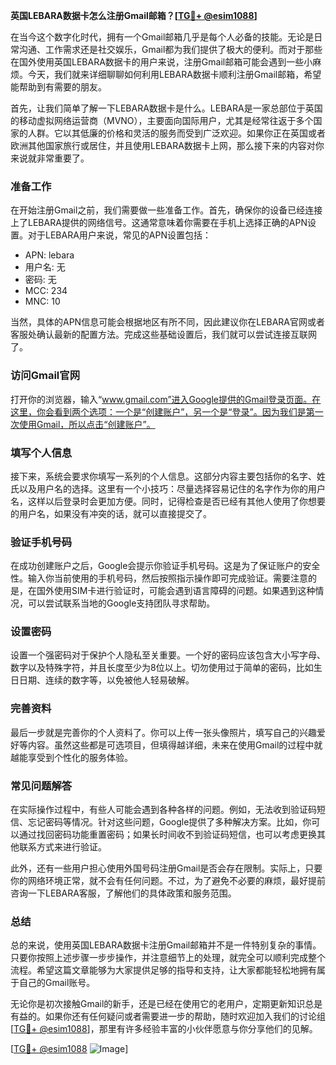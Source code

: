 **英国LEBARA数据卡怎么注册Gmail邮箱？[[TG💪+ @esim1088](https://t.me/s/esim1088)]**

在当今这个数字化时代，拥有一个Gmail邮箱几乎是每个人必备的技能。无论是日常沟通、工作需求还是社交娱乐，Gmail都为我们提供了极大的便利。而对于那些在国外使用英国LEBARA数据卡的用户来说，注册Gmail邮箱可能会遇到一些小麻烦。今天，我们就来详细聊聊如何利用LEBARA数据卡顺利注册Gmail邮箱，希望能帮助到有需要的朋友。

首先，让我们简单了解一下LEBARA数据卡是什么。LEBARA是一家总部位于英国的移动虚拟网络运营商（MVNO），主要面向国际用户，尤其是经常往返于多个国家的人群。它以其低廉的价格和灵活的服务而受到广泛欢迎。如果你正在英国或者欧洲其他国家旅行或居住，并且使用LEBARA数据卡上网，那么接下来的内容对你来说就非常重要了。

### **准备工作**
在开始注册Gmail之前，我们需要做一些准备工作。首先，确保你的设备已经连接上了LEBARA提供的网络信号。这通常意味着你需要在手机上选择正确的APN设置。对于LEBARA用户来说，常见的APN设置包括：
- APN: lebara
- 用户名: 无
- 密码: 无
- MCC: 234
- MNC: 10

当然，具体的APN信息可能会根据地区有所不同，因此建议你在LEBARA官网或者客服处确认最新的配置方法。完成这些基础设置后，我们就可以尝试连接互联网了。

### **访问Gmail官网**
打开你的浏览器，输入“www.gmail.com”进入Google提供的Gmail登录页面。在这里，你会看到两个选项：一个是“创建账户”，另一个是“登录”。因为我们是第一次使用Gmail，所以点击“创建账户”。

### **填写个人信息**
接下来，系统会要求你填写一系列的个人信息。这部分内容主要包括你的名字、姓氏以及用户名的选择。这里有一个小技巧：尽量选择容易记住的名字作为你的用户名，这样以后登录时会更加方便。同时，记得检查是否已经有其他人使用了你想要的用户名，如果没有冲突的话，就可以直接提交了。

### **验证手机号码**
在成功创建账户之后，Google会提示你验证手机号码。这是为了保证账户的安全性。输入你当前使用的手机号码，然后按照指示操作即可完成验证。需要注意的是，在国外使用SIM卡进行验证时，可能会遇到语言障碍的问题。如果遇到这种情况，可以尝试联系当地的Google支持团队寻求帮助。

### **设置密码**
设置一个强密码对于保护个人隐私至关重要。一个好的密码应该包含大小写字母、数字以及特殊字符，并且长度至少为8位以上。切勿使用过于简单的密码，比如生日日期、连续的数字等，以免被他人轻易破解。

### **完善资料**
最后一步就是完善你的个人资料了。你可以上传一张头像照片，填写自己的兴趣爱好等内容。虽然这些都是可选项目，但填得越详细，未来在使用Gmail的过程中就越能享受到个性化的服务体验。

### **常见问题解答**
在实际操作过程中，有些人可能会遇到各种各样的问题。例如，无法收到验证码短信、忘记密码等情况。针对这些问题，Google提供了多种解决方案。比如，你可以通过找回密码功能重置密码；如果长时间收不到验证码短信，也可以考虑更换其他联系方式来进行验证。

此外，还有一些用户担心使用外国号码注册Gmail是否会存在限制。实际上，只要你的网络环境正常，就不会有任何问题。不过，为了避免不必要的麻烦，最好提前咨询一下LEBARA客服，了解他们的具体政策和服务范围。

### **总结**
总的来说，使用英国LEBARA数据卡注册Gmail邮箱并不是一件特别复杂的事情。只要你按照上述步骤一步步操作，并注意细节上的处理，就完全可以顺利完成整个流程。希望这篇文章能够为大家提供足够的指导和支持，让大家都能轻松地拥有属于自己的Gmail账号。

无论你是初次接触Gmail的新手，还是已经在使用它的老用户，定期更新知识总是有益的。如果你还有任何疑问或者需要进一步的帮助，随时欢迎加入我们的讨论组[[TG💪+ @esim1088](https://t.me/s/esim1088)]，那里有许多经验丰富的小伙伴愿意与你分享他们的见解。

[[TG💪+ @esim1088](https://t.me/s/esim1088) ![Image](https://i.postimg.cc/4NQfJmqS/Snipaste-2025-05-13-00-14-12.png)]